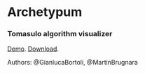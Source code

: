 # Archetypum 
### Tomasulo algorithm visualizer

[Demo](https://rawgit.com/MartinBrugnara/archetypum/master/demo/index.html).
[Download](https://raw.githubusercontent.com/MartinBrugnara/archetypum/master/demo/index.html).

Authors: @GianlucaBortoli, @MartinBrugnara
